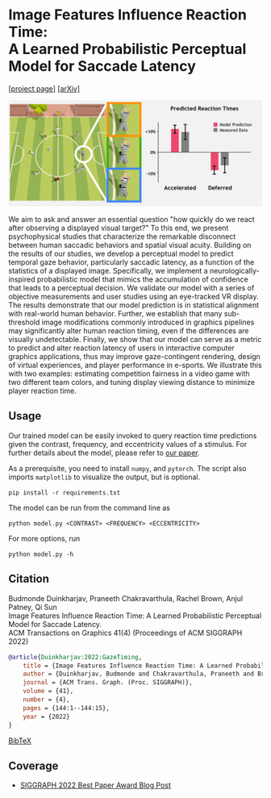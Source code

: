 # Image Features Influence Reaction Time:<br/>A Learned Probabilistic Perceptual Model for Saccade Latency

[\[project page\]](https://research.nvidia.com/publication/2022-08_image-features-influence-reaction-time-learned-probabilistic-perceptual-model) [\[arXiv\]](https://arxiv.org/abs/2205.02437)

![](docs/teaser.png)

We aim to ask and answer an essential question "how quickly do we react after observing a displayed visual target?" To this end, we present psychophysical studies that characterize the remarkable disconnect between human saccadic behaviors and spatial visual acuity. Building on the results of our studies, we develop a perceptual model to predict temporal gaze behavior, particularly saccadic latency, as a function of the statistics of a displayed image. Specifically, we implement a neurologically-inspired probabilistic model that mimics the accumulation of confidence that leads to a perceptual decision. We validate our model with a series of objective measurements and user studies using an eye-tracked VR display. The results demonstrate that our model prediction is in statistical alignment with real-world human behavior. Further, we establish that many sub-threshold image modifications commonly introduced in graphics pipelines may significantly alter human reaction timing, even if the differences are visually undetectable. Finally, we show that our model can serve as a metric to predict and alter reaction latency of users in interactive computer graphics applications, thus may improve gaze-contingent rendering, design of virtual experiences, and player performance in e-sports. We illustrate this with two examples: estimating competition fairness in a video game with two different team colors, and tuning display viewing distance to minimize player reaction time.

## Usage

Our trained model can be easily invoked to query reaction time predictions given the contrast, frequency, and eccentricity values of a stimulus.
For further details about the model, please refer to [our paper](https://arxiv.org/abs/2205.02437).

As a prerequisite, you need to install `numpy`, and `pytorch`. The script also imports `matplotlib` to visualize the output, but is optional.

```shell
pip install -r requirements.txt
```

The model can be run from the command line as

```shell
python model.py <CONTRAST> <FREQUENCY> <ECCENTRICITY>
```

For more options, run

```shell
python model.py -h
```

## Citation

Budmonde Duinkharjav, Praneeth Chakravarthula, Rachel Brown, Anjul Patney, Qi Sun<br/>
Image Features Influence Reaction Time: A Learned Probabilistic Perceptual Model for Saccade Latency.<br/>
ACM Transactions on Graphics 41(4) (Proceedings of ACM SIGGRAPH 2022)

```bibtex
@article{Duinkharjav:2022:GazeTiming,
    title = {Image Features Influence Reaction Time: A Learned Probabilistic Perceptual Model for Saccade Latency},
    author = {Duinkharjav, Budmonde and Chakravarthula, Praneeth and Brown, Rachel and Patney, Anjul and Sun, Qi},
    journal = {ACM Trans. Graph. (Proc. SIGGRAPH)},
    volume = {41},
    number = {4},
    pages = {144:1--144:15},
    year = {2022}
}
```

[BibTeX](docs/gaze-timing.bib)

## Coverage

- [SIGGRAPH 2022 Best Paper Award Blog Post](https://blog.siggraph.org/2022/07/siggraph-2022-technical-papers-awards-best-papers-and-honorable-mentions.html/)
